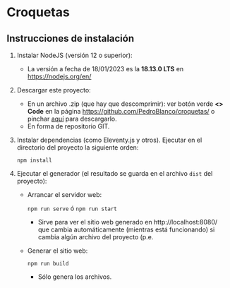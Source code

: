 # Croquetas

## Instrucciones de instalación

1. Instalar NodeJS (versión 12 o superior):
   - La versión a fecha de 18/01/2023 es la **18.13.0 LTS** en https://nodejs.org/en/

2. Descargar este proyecto:
   - En un archivo .zip (que hay que descomprimir): ver botón verde **<> Code** en la página https://github.com/PedroBlanco/croquetas/ o pinchar [aquí](https://github.com/PedroBlanco/croquetas/archive/refs/heads/main.zip) para descargarlo.
   - En forma de repositorio GIT.

3. Instalar dependencias (como Eleventy.js y otros). Ejecutar en el directorio del proyecto la siguiente orden:

   ```npm install ```

4. Ejecutar el generador (el resultado se guarda en el archivo ```dist``` del proyecto):
   - Arrancar el servidor web:

     ```npm run serve``` ó ```npm run start```

     - Sirve para ver el sitio web generado en http://localhost:8080/ que cambia automáticamente (mientras está funcionando) si cambia algún archivo del proyecto (p.e. 

   - Generar el sitio web:

     ```npm run build```

     - Sólo genera los archivos.
